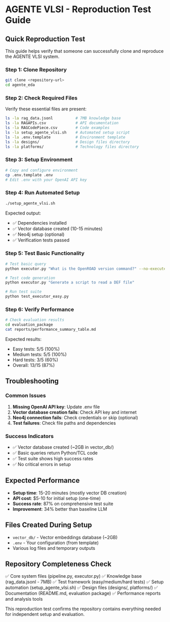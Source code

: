 # AGENTE VLSI - Reproduction Test Guide

## Quick Reproduction Test

This guide helps verify that someone can successfully clone and reproduce the AGENTE VLSI system.

### Step 1: Clone Repository
```bash
git clone <repository-url>
cd agente_eda
```

### Step 2: Check Required Files
Verify these essential files are present:
```bash
ls -la rag_data.jsonl          # 7MB knowledge base
ls -la RAGAPIs.csv             # API documentation  
ls -la RAGCodePiece.csv        # Code examples
ls -la setup_agente_vlsi.sh    # Automated setup script
ls -la .env.template           # Environment template
ls -la designs/                # Design files directory
ls -la platforms/              # Technology files directory
```

### Step 3: Setup Environment
```bash
# Copy and configure environment
cp .env.template .env
# Edit .env with your OpenAI API key
```

### Step 4: Run Automated Setup
```bash
./setup_agente_vlsi.sh
```

Expected output:
- ✅ Dependencies installed
- ✅ Vector database created (10-15 minutes)
- ✅ Neo4j setup (optional)
- ✅ Verification tests passed

### Step 5: Test Basic Functionality
```bash
# Test basic query
python executor.py "What is the OpenROAD version command?" --no-execute

# Test code generation
python executor.py "Generate a script to read a DEF file"

# Run test suite
python test_executor_easy.py
```

### Step 6: Verify Performance
```bash
# Check evaluation results
cd evaluation_package
cat reports/performance_summary_table.md
```

Expected results:
- Easy tests: 5/5 (100%)
- Medium tests: 5/5 (100%) 
- Hard tests: 3/5 (60%)
- Overall: 13/15 (87%)

## Troubleshooting

### Common Issues
1. **Missing OpenAI API key**: Update .env file
2. **Vector database creation fails**: Check API key and internet
3. **Neo4j connection fails**: Check credentials or skip (optional)
4. **Test failures**: Check file paths and dependencies

### Success Indicators
- ✅ Vector database created (~2GB in vector_db/)
- ✅ Basic queries return Python/TCL code
- ✅ Test suite shows high success rates
- ✅ No critical errors in setup

## Expected Performance
- **Setup time**: 15-20 minutes (mostly vector DB creation)
- **API cost**: $5-10 for initial setup (one-time)
- **Success rate**: 87% on comprehensive test suite
- **Improvement**: 34% better than baseline LLM

## Files Created During Setup
- `vector_db/` - Vector embeddings database (~2GB)
- `.env` - Your configuration (from template)
- Various log files and temporary outputs

## Repository Completeness Check
✅ Core system files (pipeline.py, executor.py)
✅ Knowledge base (rag_data.jsonl - 7MB)
✅ Test framework (easy/medium/hard tests)
✅ Setup automation (setup_agente_vlsi.sh)
✅ Design files (designs/, platforms/)
✅ Documentation (README.md, evaluation package)
✅ Performance reports and analysis tools

This reproduction test confirms the repository contains everything needed for independent setup and evaluation. 